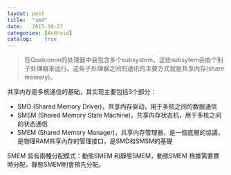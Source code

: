 ```yaml
---
layout: post
title:  "smd"
date:   2015-10-27
categories: [Android]
catalog:    true
---
```

>在Qualcomm的处理器中会包含多个subsystem，这些subsytem会由个别子处理器来运行。这些子处理器之间的通讯的主要方式就是共享内存(share memery)。

共享内存是多核通信的基础，其实现主要包括3个部分： 
  
* SMD (Shared Memory Driver)，共享内存驱动，用于多核之间的数据通信    
* SMSM (Shared Memory State Machine)，共享内存状态机，用于多核之间的状态通信       
* SMEM (Shared Memory Manager)，共享内存管理器，是一個底層的協議，是物理RAM共享內存的管理接口，是SMD和SMSM的基礎  

SMEM 具有兩種分配模式：動態SMEM 和靜態SMEM，動態SMEM 根據需要實時分配，靜態SMEM則會預先分配。    



